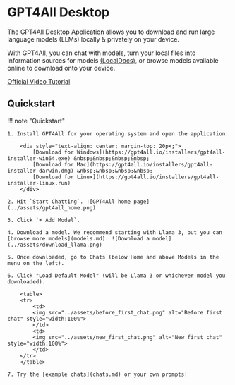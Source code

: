 # GPT4All Desktop

The GPT4All Desktop Application allows you to download and run large language models (LLMs) locally & privately on your device.

With GPT4All, you can chat with models, turn your local files into information sources for models [(LocalDocs)](localdocs.md), or browse models available online to download onto your device.

[Official Video Tutorial](https://www.youtube.com/watch?v=gQcZDXRVJok)

## Quickstart

!!! note "Quickstart"

    1. Install GPT4All for your operating system and open the application.

        <div style="text-align: center; margin-top: 20px;">
            [Download for Windows](https://gpt4all.io/installers/gpt4all-installer-win64.exe) &nbsp;&nbsp;&nbsp;&nbsp;
            [Download for Mac](https://gpt4all.io/installers/gpt4all-installer-darwin.dmg) &nbsp;&nbsp;&nbsp;&nbsp;
            [Download for Linux](https://gpt4all.io/installers/gpt4all-installer-linux.run)
        </div>

    2. Hit `Start Chatting`. ![GPT4All home page](../assets/gpt4all_home.png)

    3. Click `+ Add Model`.

    4. Download a model. We recommend starting with Llama 3, but you can [browse more models](models.md). ![Download a model](../assets/download_llama.png)

    5. Once downloaded, go to Chats (below Home and above Models in the menu on the left).  

    6. Click "Load Default Model" (will be Llama 3 or whichever model you downloaded). 

        <table>
        <tr>
            <td>
            <img src="../assets/before_first_chat.png" alt="Before first chat" style="width:100%">
            </td>
            <td>
            <img src="../assets/new_first_chat.png" alt="New first chat" style="width:100%">
            </td>
        </tr>
        </table>

    7. Try the [example chats](chats.md) or your own prompts!
